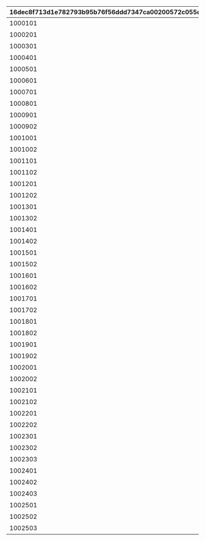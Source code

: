 |16dec8f713d1e782793b95b76f56ddd7347ca00200572c055db1c8a5441d0c42|9266046ae467b2b1b8aa6bbe9fa8b6ac62de124ea5fb6cc8ec2b7370d71428fc|d966b6a77829cab6ef37af11636942e840251ef733925174c72b17b19240b1c5|09d64a09af52606c23c34769946bc5badf8516d15acf8a45eeae8a986a69dc61|6bc490fd46eb50a4a5420c1de9306bcfe553b7c2be62d06d8012848aeaf82be2|c6e33fdefb84d0fd448c41f4523000b14ab26ab7b1030cd8ce8344be864c74c9|220b9ed2ec42dd0866bd5d0c08221efaf81e0877d54aff7997e816b444c8d518|
| --- | --- | --- | --- | --- | --- | --- |
|1000101|ふっふっふ、これでカヤぴぃとボスを見返してやるです！|10001|1|vo_minigame_1004|2|vo_minigame_1004_top_1_000|
|1000201|しりとりでの戦い、お兄さんにも手伝ってもらうです|10002|1|vo_minigame_1004|2|vo_minigame_1004_top_1_003|
|1000301|どんなケンカも売られた以上は買うのが喧嘩屋だ！やってやるぜ！|10003|2|vo_minigame_1004|1|vo_minigame_1004_top_1_004|
|1000401|石板でしりとりか……イノリのヤツおもしろいこと考えるな|10004|2|vo_minigame_1004|1|vo_minigame_1004_top_1_005|
|1000501|しりとりだろうがなんだろうが返り討ちにしてやるぜ|10005|2|vo_minigame_1004|1|vo_minigame_1004_top_1_006|
|1000601|ぐもも……（オデ、ハラヘッタ）|10006|3|vo_minigame_1004|2|vo_minigame_1004_top_1_007|
|1000701|ぐもももも（シリトリ タノシイ）|10007|3|vo_minigame_1004|2|vo_minigame_1004_top_1_008|
|1000801|ぐもももも！（イノリ イイヤツ）|10008|3|vo_minigame_1004|2|vo_minigame_1004_top_1_009|
|1000901|カヤぴぃ相手でも手加減しないです|10009|1|vo_minigame_1004|2|vo_minigame_1004_top_2_010|
|1000902|上等だ！やるからには本気で来いよな|10009|2|vo_minigame_1004|1|vo_minigame_1004_top_2_011|
|1001001|カヤぴぃ、謝るなら今のうちです|10010|1|vo_minigame_1004|2|vo_minigame_1004_top_2_012|
|1001002|イノリこそ泣きを入れるなら今のうちだぜ？|10010|2|vo_minigame_1004|1|vo_minigame_1004_top_2_013|
|1001101|カヤぴぃ、これからは知性の時代ですよ？|10011|1|vo_minigame_1004|2|vo_minigame_1004_top_2_014|
|1001102|待て！オレがバカみたいにいうな！！|10011|2|vo_minigame_1004|1|vo_minigame_1004_top_2_015|
|1001201|さあ、あたしたちの力を見せてやるです|10012|1|vo_minigame_1004|1|vo_minigame_1004_top_2_016|
|1001202|ぐも！（マカセロ！）|10012|3|vo_minigame_1004|2|vo_minigame_1004_top_2_017|
|1001301|よしよし、いいですようまくできたらチョコをあげるです！|10013|1|vo_minigame_1004|1|vo_minigame_1004_top_2_018|
|1001302|ぐも！（オデ チョコスキ）|10013|3|vo_minigame_1004|2|vo_minigame_1004_top_2_019|
|1001401|なあイノリ……もしかして当初の目的見失ってないよな？|10014|2|vo_minigame_1004|1|vo_minigame_1004_top_2_023|
|1001402|もちろん覚えてるですカヤぴぃを倒し我々の知能を証明するです|10014|1|vo_minigame_1004|2|vo_minigame_1004_top_2_024|
|1001501|いくらイノリ相手でも勝ちを譲る気はないからな！|10015|2|vo_minigame_1004|1|vo_minigame_1004_top_2_025|
|1001502|望むところです手加減はなしですよ|10015|1|vo_minigame_1004|2|vo_minigame_1004_top_2_026|
|1001601|へっ、なかなかやるじゃねえか|10016|2|vo_minigame_1004|1|vo_minigame_1004_top_2_027|
|1001602|カヤぴぃも思ったよりやるですね！|10016|1|vo_minigame_1004|2|vo_minigame_1004_top_2_028|
|1001701|お～い、ドラゴンもどき？|10017|2|vo_minigame_1004|1|vo_minigame_1004_top_2_029|
|1001702|ぐもっ！？（ヒッ！）|10017|3|vo_minigame_1004|2|vo_minigame_1004_top_2_030|
|1001801|いやあ、あんときは悪かったなはっはっは|10018|2|vo_minigame_1004|1|vo_minigame_1004_top_2_031|
|1001802|ぐももも……（かやピィ コワカッタ）|10018|3|vo_minigame_1004|2|vo_minigame_1004_top_2_032|
|1001901|お前ってさ……ほんとマヌケな顔してるよな|10019|2|vo_minigame_1004|1|vo_minigame_1004_top_2_033|
|1001902|ぐも……（オマエガ イウカ）|10019|3|vo_minigame_1004|2|vo_minigame_1004_top_2_034|
|1002001|ぐも……（ハラヘッタ チョコホシイ）|10020|3|vo_minigame_1004|2|vo_minigame_1004_top_2_044|
|1002002|なんだ？眠いのか？|10020|2|vo_minigame_1004|1|vo_minigame_1004_top_2_045|
|1002101|ぐもも（コイツ……キケン）|10021|3|vo_minigame_1004|2|vo_minigame_1004_top_2_046|
|1002102|うん？　なんだ？オレの舎弟にでもなりたいのか？|10021|2|vo_minigame_1004|1|vo_minigame_1004_top_2_047|
|1002201|ぐも…（かやピィノウキン）|10022|3|vo_minigame_1004|2|vo_minigame_1004_top_2_048|
|1002202|おい、今失礼なこと考えてるだろ？|10022|2|vo_minigame_1004|1|vo_minigame_1004_top_2_049|
|1002301|なあ、これいつまで続けるんだ？|10023|2|vo_minigame_1004|1|vo_minigame_1004_top_3_058|
|1002302|カヤぴぃが降参するまでです！|10023|1|vo_minigame_1004|2|vo_minigame_1004_top_3_059|
|1002303|ぐもも！（コウサンシロ！）|10023|3|vo_minigame_1004|2|vo_minigame_1004_top_3_060|
|1002401|ぐも！（イノリ チョコホシイ）|10024|3|vo_minigame_1004|2|vo_minigame_1004_top_3_065|
|1002402|しょうがないですね、食べ過ぎはダメですよ|10024|1|vo_minigame_1004|1|vo_minigame_1004_top_3_066|
|1002403|土産のチョコ、そうとう気に入ったみたいだな|10024|2|vo_minigame_1004|1|vo_minigame_1004_top_3_067|
|1002501|ぐも！（かやピィニハ マケナイ！）|10025|3|vo_minigame_1004|2|vo_minigame_1004_top_3_068|
|1002502|お？なんだ？腹でも減ってるのか？|10025|2|vo_minigame_1004|1|vo_minigame_1004_top_3_069|
|1002503|……全然話が通じてないです|10025|1|vo_minigame_1004|2|vo_minigame_1004_top_3_070|
